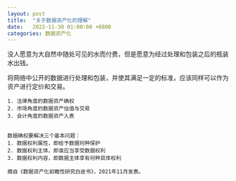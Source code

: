 ```yaml
---
layout: post
title:  "关于数据资产化的理解"
date:   2022-11-30 01:00:00 +0800
categories: 数据资产化
---
```


没人愿意为大自然中随处可见的水而付费，但是愿意为经过处理和包装之后的瓶装水出钱。

将网络中公开的数据进行处理和包装，并使其满足一定的标准，应该同样可以作为资产进行定价和交易。

``` 数据资产化面临得三个挑战：
1. 法律角度的数据资产确权
2. 市场角度的数据资产估值与交易
3. 会计角度的数据资产入表


数据确权要解决三个基本问题：
1. 数据权利属性，即给予数据何种保护
2. 数据权利主体，即谁应当享受数据权利
3. 数据权利内容，即数据主体享有何种具体权利

摘自《数据资产化前瞻性研究白皮书》，2021年11月发表。
```
